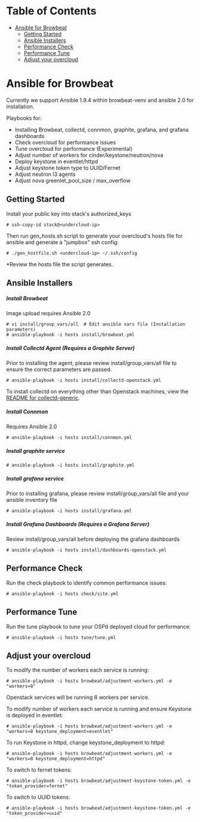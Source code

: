 Table of Contents
=================

- [Ansible for Browbeat](#ansible-for-browbeat)
    - [Getting Started](#getting-started)
    - [Ansible Installers](#ansible-installers)
    - [Performance Check](#performance-check)
    - [Performance Tune](#performance-tune)
    - [Adjust your overcloud](#adjust-your-overcloud)

# Ansible for Browbeat

Currently we support Ansible 1.9.4 within browbeat-venv and ansible 2.0 for installation.

Playbooks for:
* Installing Browbeat, collectd, connmon, graphite, grafana, and grafana dashboards
* Check overcloud for performance issues
* Tune overcloud for performance (Experimental)
* Adjust number of workers for cinder/keystone/neutron/nova
* Deploy keystone in eventlet/httpd
* Adjust keystone token type to UUID/Fernet
* Adjust neutron l3 agents
* Adjust nova greenlet_pool_size / max_overflow


## Getting Started

Install your public key into stack's authorized_keys
```
# ssh-copy-id stack@<undercloud-ip>
```

Then run gen_hosts.sh script to generate your overcloud's hosts file for ansible and generate a "jumpbox" ssh config:
```
# ./gen_hostfile.sh <undercloud-ip> ~/.ssh/config
```
*Review the hosts file the script generates.


## Ansible Installers

##### Install Browbeat
Image upload requires Ansible 2.0
```
# vi install/group_vars/all  # Edit ansible vars file (Installation parameters)
# ansible-playbook -i hosts install/browbeat.yml
```

##### Install Collectd Agent (Requires a Graphite Server)
Prior to installing the agent, please review install/group_vars/all file to ensure the correct parameters are passed.
```
# ansible-playbook -i hosts install/collectd-openstack.yml
```
To install collectd on everything other than Openstack machines, view the [README for collectd-generic](README.collectd-generic.md).

##### Install Connmon
Requires Ansible 2.0
```
# ansible-playbook -i hosts install/connmon.yml
```

##### Install graphite service
```
# ansible-playbook -i hosts install/graphite.yml
```

##### Install grafana service
Prior to installing grafana, please review install/group_vars/all file and your ansible inventory file
```
# ansible-playbook -i hosts install/grafana.yml
```

##### Install Grafana Dashboards (Requires a Grafana Server)
Review install/group_vars/all before deploying the grafana dashboards
```
# ansible-playbook -i hosts install/dashboards-openstack.yml
```

## Performance Check

Run the check playbook to identify common performance issues:
```
# ansible-playbook -i hosts check/site.yml
```

## Performance Tune

Run the tune playbook to tune your OSPd deployed cloud for performance:
```
# ansible-playbook -i hosts tune/tune.yml
```

## Adjust your overcloud

To modify the number of workers each service is running:
```
# ansible-playbook -i hosts browbeat/adjustment-workers.yml -e "workers=8"
```
Openstack services will be running 8 workers per service.

To modify number of workers each service is running and ensure Keystone is deployed in eventlet:
```
# ansible-playbook -i hosts browbeat/adjustment-workers.yml -e "workers=8 keystone_deployment=eventlet"
```

To run Keystone in httpd, change keystone_deployment to httpd:
```
# ansible-playbook -i hosts browbeat/adjustment-workers.yml -e "workers=8 keystone_deployment=httpd"
```

To switch to fernet tokens:
```
# ansible-playbook -i hosts browbeat/adjustment-keystone-token.yml -e "token_provider=fernet"
```

To switch to UUID tokens:
```
# ansible-playbook -i hosts browbeat/adjustment-keystone-token.yml -e "token_provider=uuid"
```
